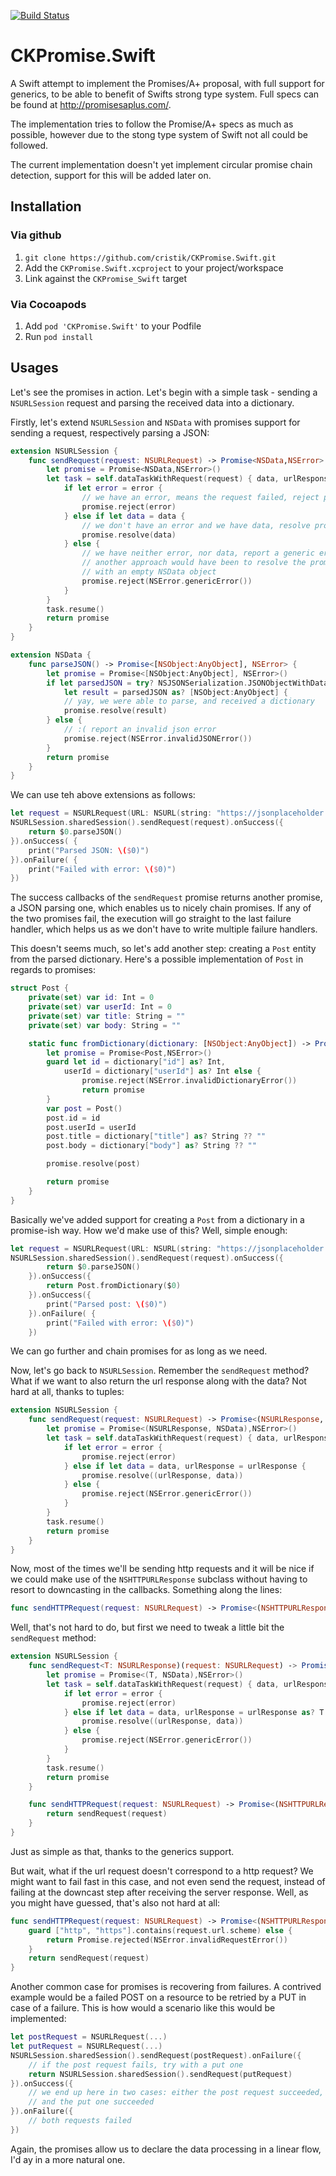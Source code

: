  [![Build Status](https://travis-ci.org/cristik/CKPromise.Swift.svg?branch=master)](https://travis-ci.org/cristik/CKPromise.Swift)

# CKPromise.Swift

A Swift attempt to implement the Promises/A+ proposal, with full support for generics, to be able to benefit of Swifts strong type system. Full specs can be found at http://promisesaplus.com/.

The implementation tries to follow the Promise/A+ specs as much as possible, however due to the stong type system of Swift not all could be followed.

The current implementation doesn't yet implement circular promise chain detection, support for this will be added later on.

## Installation

### Via github

1. `git clone https://github.com/cristik/CKPromise.Swift.git`
2. Add the `CKPromise.Swift.xcproject` to your project/workspace
3. Link against the `CKPromise_Swift` target

### Via Cocoapods
1. Add `pod 'CKPromise.Swift'` to your Podfile
2. Run `pod install`

## Usages

Let's see the promises in action. Let's begin with a simple task - sending a 
`NSURLSession` request and parsing the received data into a dictionary.

Firstly, let's extend `NSURLSession` and `NSData` with promises support for
sending a request, respectively parsing a JSON:

```swift
extension NSURLSession {
    func sendRequest(request: NSURLRequest) -> Promise<NSData,NSError> {
        let promise = Promise<NSData,NSError>()
        let task = self.dataTaskWithRequest(request) { data, urlResponse, error in
            if let error = error {
                // we have an error, means the request failed, reject promise
                promise.reject(error)
            } else if let data = data {
                // we don't have an error and we have data, resolve promise
                promise.resolve(data)
            } else {
                // we have neither error, nor data, report a generic error
                // another approach would have been to resolve the promise
                // with an empty NSData object
                promise.reject(NSError.genericError())
            }
        }
        task.resume()
        return promise
    }
}

extension NSData {
    func parseJSON() -> Promise<[NSObject:AnyObject], NSError> {
        let promise = Promise<[NSObject:AnyObject], NSError>()
        if let parsedJSON = try? NSJSONSerialization.JSONObjectWithData(self, options: []),
            let result = parsedJSON as? [NSObject:AnyObject] {
            // yay, we were able to parse, and received a dictionary
            promise.resolve(result)
        } else {
            // :( report an invalid json error
            promise.reject(NSError.invalidJSONError())
        }
        return promise
    }
}
```
We can use teh above extensions as follows:
```swift
let request = NSURLRequest(URL: NSURL(string: "https://jsonplaceholder.typicode.com/posts/1")!)
NSURLSession.sharedSession().sendRequest(request).onSuccess({
    return $0.parseJSON()
}).onSuccess( {
    print("Parsed JSON: \($0)")
}).onFailure( {
    print("Failed with error: \($0)")
})
```
The success callbacks of the `sendRequest` promise returns another promise, a
JSON parsing one, which enables us to nicely chain promises.
If any of the two promises fail, the execution will go straight to the last
failure handler, which helps us as we don't have to write multiple failure
handlers.

This doesn't seems much, so let's add another step: creating a `Post` entity from
the parsed dictionary. Here's a possible implementation of `Post` in regards to promises:
```swift
struct Post {
    private(set) var id: Int = 0
    private(set) var userId: Int = 0
    private(set) var title: String = ""
    private(set) var body: String = ""

    static func fromDictionary(dictionary: [NSObject:AnyObject]) -> Promise<Post,NSError> {
        let promise = Promise<Post,NSError>()
        guard let id = dictionary["id"] as? Int,
            userId = dictionary["userId"] as? Int else {
                promise.reject(NSError.invalidDictionaryError())
                return promise
        }
        var post = Post()
        post.id = id
        post.userId = userId
        post.title = dictionary["title"] as? String ?? ""
        post.body = dictionary["body"] as? String ?? ""

        promise.resolve(post)

        return promise
    }
}
```
Basically we've added support for creating a `Post` from a dictionary in a 
promise-ish way. How we'd make use of this? Well, simple enough:
```swift
let request = NSURLRequest(URL: NSURL(string: "https://jsonplaceholder.typicode.com/posts/1")!)
NSURLSession.sharedSession().sendRequest(request).onSuccess({
        return $0.parseJSON()
    }).onSuccess({
        return Post.fromDictionary($0)
    }).onSuccess({
        print("Parsed post: \($0)")
    }).onFailure( {
        print("Failed with error: \($0)")
    })
```
We can go further and chain promises for as long as we need.

Now, let's go back to `NSURLSession`. Remember the `sendRequest` method? What if
we want to also return the url response along with the data? Not hard at all,
thanks to tuples:
```swift
extension NSURLSession {
    func sendRequest(request: NSURLRequest) -> Promise<(NSURLResponse, NSData),NSError> {
        let promise = Promise<(NSURLResponse, NSData),NSError>()
        let task = self.dataTaskWithRequest(request) { data, urlResponse, error in
            if let error = error {
                promise.reject(error)
            } else if let data = data, urlResponse = urlResponse {
                promise.resolve((urlResponse, data))
            } else {
                promise.reject(NSError.genericError())
            }
        }
        task.resume()
        return promise
    }
}
```
Now, most of the times we'll be sending http requests and it will be nice if we
could make use of the `NSHTTPURLResponse` subclass without having to resort to
downcasting in the callbacks. Something along the lines:
```swift
func sendHTTPRequest(request: NSURLRequest) -> Promise<(NSHTTPURLResponse, NSData),NSError>
```
Well, that's not hard to do, but first we need to tweak a little bit the 
`sendRequest` method:
```swift
extension NSURLSession {
    func sendRequest<T: NSURLResponse)(request: NSURLRequest) -> Promise<(T, NSData),NSError> {
        let promise = Promise<(T, NSData),NSError>()
        let task = self.dataTaskWithRequest(request) { data, urlResponse, error in
            if let error = error {
                promise.reject(error)
            } else if let data = data, urlResponse = urlResponse as? T {
                promise.resolve((urlResponse, data))
            } else {
                promise.reject(NSError.genericError())
            }
        }
        task.resume()
        return promise
    }

    func sendHTTPRequest(request: NSURLRequest) -> Promise<(NSHTTPURLResponse, NSData),NSError> {
        return sendRequest(request)
    }
}
```
Just as simple as that, thanks to the generics support.

But wait, what if the url request doesn't correspond to a http request? We might
want to fail fast in this case, and not even send the request, instead of failing
at the downcast step after receiving the server response. Well, as you might
have guessed, that's also not hard at all:
```swift
func sendHTTPRequest(request: NSURLRequest) -> Promise<(NSHTTPURLResponse, NSData),NSError> {
    guard ["http", "https"].contains(request.url.scheme) else {
        return Promise.rejected(NSError.invalidRequestError())
    }
    return sendRequest(request)
}
```

Another common case for promises is recovering from failures. A contrived
example would be a failed POST on a resource to be retried by a PUT in case of
a failure. This is how would a scenario like this would be implemented:
```swift
let postRequest = NSURLRequest(...)
let putRequest = NSURLRequest(...)
NSURLSession.sharedSession().sendRequest(postRequest).onFailure({
    // if the post request fails, try with a put one
    return NSURLSession.sharedSession().sendRequest(putRequest)
}).onSuccess({
    // we end up here in two cases: either the post request succeeded, or it failed
    // and the put one succeeded
}).onFailure({
    // both requests failed
})
```
Again, the promises allow us to declare the data processing in a linear flow, I'd
ay in a more natural one.